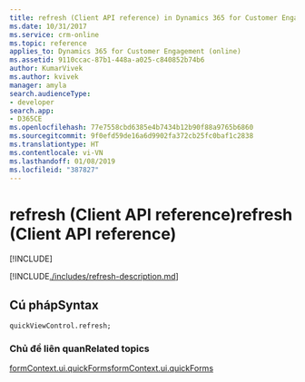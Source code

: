 ```yaml
---
title: refresh (Client API reference) in Dynamics 365 for Customer Engagement| MicrosoftDocs
ms.date: 10/31/2017
ms.service: crm-online
ms.topic: reference
applies_to: Dynamics 365 for Customer Engagement (online)
ms.assetid: 9110ccac-87b1-448a-a025-c840852b74b6
author: KumarVivek
ms.author: kvivek
manager: amyla
search.audienceType:
- developer
search.app:
- D365CE
ms.openlocfilehash: 77e7558cbd6385e4b7434b12b90f88a9765b6860
ms.sourcegitcommit: 9f0efd59de16a6d9902fa372cb25fc0baf1c2838
ms.translationtype: HT
ms.contentlocale: vi-VN
ms.lasthandoff: 01/08/2019
ms.locfileid: "387827"
---
```

# <a name="refresh-client-api-reference"></a><span data-ttu-id="d3be6-102">refresh (Client API reference)</span><span class="sxs-lookup"><span data-stu-id="d3be6-102">refresh (Client API reference)</span></span>

[!INCLUDE[](../../../../includes/cc_applies_to_update_9_0_0.md)]

[!INCLUDE[./includes/refresh-description.md](./includes/refresh-description.md)]

## <a name="syntax"></a><span data-ttu-id="d3be6-103">Cú pháp</span><span class="sxs-lookup"><span data-stu-id="d3be6-103">Syntax</span></span>

`quickViewControl.refresh;`

### <a name="related-topics"></a><span data-ttu-id="d3be6-104">Chủ đề liên quan</span><span class="sxs-lookup"><span data-stu-id="d3be6-104">Related topics</span></span>

[<span data-ttu-id="d3be6-105">formContext.ui.quickForms</span><span class="sxs-lookup"><span data-stu-id="d3be6-105">formContext.ui.quickForms</span></span>](../formContext-ui-quickForms.md)



